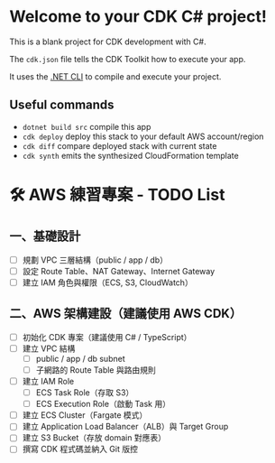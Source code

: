 # Welcome to your CDK C# project!

This is a blank project for CDK development with C#.

The `cdk.json` file tells the CDK Toolkit how to execute your app.

It uses the [.NET CLI](https://docs.microsoft.com/dotnet/articles/core/) to compile and execute your project.

## Useful commands

* `dotnet build src` compile this app
* `cdk deploy`       deploy this stack to your default AWS account/region
* `cdk diff`         compare deployed stack with current state
* `cdk synth`        emits the synthesized CloudFormation template

# 🛠️ AWS 練習專案 - TODO List

## 一、基礎設計

- [ ] 規劃 VPC 三層結構（public / app / db）
- [ ] 設定 Route Table、NAT Gateway、Internet Gateway
- [ ] 建立 IAM 角色與權限（ECS, S3, CloudWatch）

## 二、AWS 架構建設（建議使用 AWS CDK）

- [ ] 初始化 CDK 專案（建議使用 C# / TypeScript）
- [ ] 建立 VPC 結構
    - [ ] public / app / db subnet
    - [ ] 子網路的 Route Table 與路由規則
- [ ] 建立 IAM Role
    - [ ] ECS Task Role（存取 S3）
    - [ ] ECS Execution Role（啟動 Task 用）
- [ ] 建立 ECS Cluster（Fargate 模式）
- [ ] 建立 Application Load Balancer（ALB）與 Target Group
- [ ] 建立 S3 Bucket（存放 domain 對應表）
- [ ] 撰寫 CDK 程式碼並納入 Git 版控